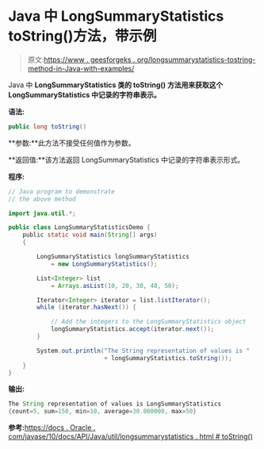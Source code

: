 # Java 中 LongSummaryStatistics toString()方法，带示例

> 原文:[https://www . geesforgeks . org/longsummarystatistics-tostring-method-in-Java-with-examples/](https://www.geeksforgeeks.org/longsummarystatistics-tostring-method-in-java-with-examples/)

Java 中 **LongSummaryStatistics 类的 **toString()** 方法用来获取这个 LongSummaryStatistics 中记录的字符串表示。**

**语法:**

```java
public long toString()

```

**参数:**此方法不接受任何值作为参数。

**返回值:**该方法返回 LongSummaryStatistics 中记录的字符串表示形式。

**程序:**

```java
// Java program to demonstrate
// the above method

import java.util.*;

public class LongSummaryStatisticsDemo {
    public static void main(String[] args)
    {

        LongSummaryStatistics longSummaryStatistics
            = new LongSummaryStatistics();

        List<Integer> list
            = Arrays.asList(10, 20, 30, 40, 50);

        Iterator<Integer> iterator = list.listIterator();
        while (iterator.hasNext()) {

            // Add the integers to the LongSummaryStatistics object
            longSummaryStatistics.accept(iterator.next());
        }

        System.out.println("The String representation of values is "
                           + longSummaryStatistics.toString());
    }
}
```

**输出:**

```java
The String representation of values is LongSummaryStatistics
{count=5, sum=150, min=10, average=30.000000, max=50}

```

**参考:**[https://docs . Oracle . com/javase/10/docs/API/Java/util/longsummarystatistics . html # toString()](https://docs.oracle.com/javase/10/docs/api/java/util/LongSummaryStatistics.html#toString())